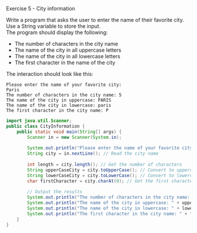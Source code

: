 ﻿Exercise 5 - City information

Write a program that asks the user to enter the name of their favorite city. 
Use a String variable to store the input.\
The
program should display the following:
* The number of characters in the city name
* The name of the city in all uppercase letters
* The name of the city in all lowercase letters
* The first character in the name of the city

The interaction should look like this:

```console
Please enter the name of your favorite city:
Paris
The number of characters in the city name: 5
The name of the city in uppercase: PARIS
The name of the city in lowercase: paris
The first character in the city name: P
```

<hint title="Solution">

```java
import java.util.Scanner;
public class CityInformation {
    public static void main(String[] args) {
        Scanner in = new Scanner(System.in);
        
        System.out.println("Please enter the name of your favorite city:");
        String city = in.nextLine(); // Read the city name
        
        int length = city.length(); // Get the number of characters
        String upperCaseCity = city.toUpperCase(); // Convert to uppercase
        String lowerCaseCity = city.toLowerCase(); // Convert to lowercase
        char firstCharacter = city.charAt(0); // Get the first character
        
        // Output the results
        System.out.println("The number of characters in the city name: " + length);
        System.out.println("The name of the city in uppercase: " + upperCaseCity);
        System.out.println("The name of the city in lowercase: " + lowerCaseCity);
        System.out.println("The first character in the city name: " + firstCharacter);
    }
}
```

</hint>

